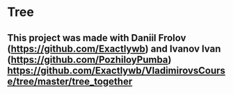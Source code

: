 # **Tree**

## This project was made with Daniil Frolov (https://github.com/Exactlywb) and Ivanov Ivan (https://github.com/PozhiloyPumba) https://github.com/Exactlywb/VladimirovsCourse/tree/master/tree_together